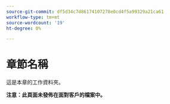```yaml
---
source-git-commit: df5d34c7d86174107278e0cd4f5a99329a21ca61
workflow-type: tm+mt
source-wordcount: '19'
ht-degree: 0%

---
```

# 章節名稱

這是本章的工作資料夾。

**注意：此頁面未發佈在面對客戶的檔案中。**
